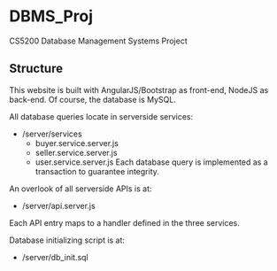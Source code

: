 # DBMS_Proj
CS5200 Database Management Systems Project

## Structure
This website is built with AngularJS/Bootstrap as front-end, NodeJS as back-end. Of course, the database is MySQL.

All database queries locate in serverside services:
- /server/services
  - buyer.service.server.js
  - seller.service.server.js
  - user.service.server.js
Each database query is implemented as a transaction to guarantee integrity.
  
An overlook of all serverside APIs is at:
- /server/api.server.js

Each API entry maps to a handler defined in the three services.

Database initializing script is at:
- /server/db_init.sql
